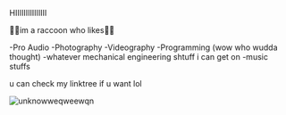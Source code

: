 HIIIIIIIIIIIIIII

🦝🦝im a raccoon who likes🦝🦝


-Pro Audio
-Photography
-Videography
-Programming (wow who wudda thought)
-whatever mechanical engineering shtuff i can get on
-music stuffs


u can check my linktree if u want lol


![unknowweqweewqn](https://user-images.githubusercontent.com/109762632/180463947-22555553-d305-4f10-8ed2-a07fb050a550.png)

